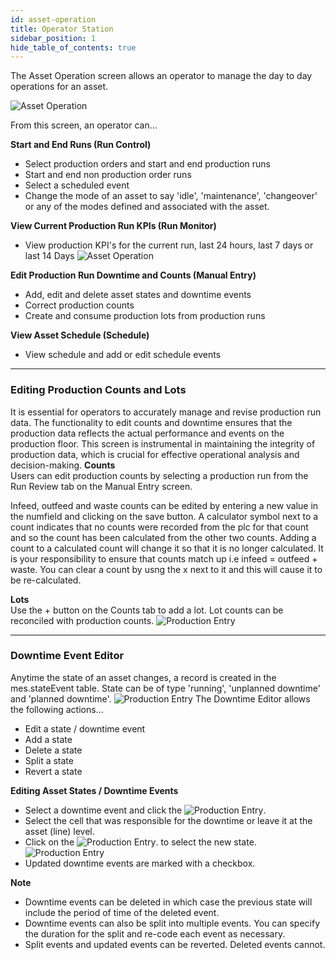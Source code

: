 ```yaml
---
id: asset-operation
title: Operator Station
sidebar_position: 1
hide_table_of_contents: true
---
```

The Asset Operation screen allows an operator to manage the day to day operations for an asset. 

![Asset Operation](/img/asset-ops-run-control.png)

From this screen, an operator can...

**Start and End Runs (Run Control)**
* Select production orders and start and end production runs
* Start and end non production order runs
* Select a scheduled event
* Change the mode of an asset to say 'idle', 'maintenance', 'changeover' or any of the modes defined and associated with the asset.

**View Current Production Run KPIs (Run Monitor)**
* View production KPI's for the current run, last 24 hours, last 7 days or last 14 Days
![Asset Operation](/img/asset-ops-run-monitor.png)

**Edit Production Run Downtime and Counts (Manual Entry)**
* Add, edit and delete asset states and downtime events
* Correct production counts
* Create and consume production lots from production runs

**View Asset Schedule (Schedule)**
* View schedule and add or edit schedule events
***
### Editing Production Counts and Lots
It is essential for operators to accurately manage and revise production run data. The functionality to edit counts and downtime ensures that the production data reflects the actual performance and events on the production floor. This screen is instrumental in maintaining the integrity of production data, which is crucial for effective operational analysis and decision-making.
**Counts**<br/>
Users can edit production counts by selecting a production run from the Run Review tab on the Manual Entry screen.

Infeed, outfeed and waste counts can be edited by entering a new value in the numfield and clicking on the save button.
A calculator symbol next to a count indicates that no counts were recorded from the plc for that count and so the count has been calculated from the other two counts.
Adding a count to a calculated count will change it so that it is no longer calculated. It is your responsibility to ensure that counts match up i.e infeed = outfeed + waste.
You can clear a count by usng the x next to it and this will cause it to be re-calculated.

**Lots**<br/>
Use the + button on the Counts tab to add a lot. Lot counts can be reconciled with production counts.
![Production Entry](/img/ops-operations-production-entry1.png)
***

### Downtime Event Editor
Anytime the state of an asset changes, a record is created in the mes.stateEvent table. State can be of type 'running', 'unplanned downtime' and 'planned downtime'.
![Production Entry](/img/ops-operations-production-entry2.png)
The Downtime Editor allows the following actions...<br/>

* Edit a state / downtime event
* Add a state
* Delete a state
* Split a state
* Revert a state

**Editing Asset States / Downtime Events**
* Select a downtime event and click the ![Production Entry](/img/components/editButton.png).
* Select the cell that was responsible for the downtime or leave it at the asset (line) level.
* Click on the ![Production Entry](/img/components/editButton.png). to select the new state.<br/>
![Production Entry](/img/asset-operation/editDowntimeEvent.png)
* Updated downtime events are marked with a checkbox.

**Note**
* Downtime events can be deleted in which case the previous state will include the period of time of the deleted event.<br/>
* Downtime events can also be split into multiple events. You can specify the duration for the split and re-code each event as necessary.<br />
* Split events and updated events can be reverted. Deleted events cannot.

